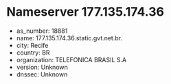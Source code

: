 # Nameserver 177.135.174.36

* as_number: 18881
* name: 177.135.174.36.static.gvt.net.br.
* city: Recife
* country: BR
* organization: TELEFONICA BRASIL S.A
* version: Unknown
* dnssec: Unknown
